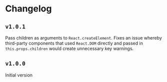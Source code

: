 # Changelog

## `v1.0.1`

Pass children as arguments to `React.createElement`. Fixes an issue whereby third-party components that used `React.DOM` directly and passed in `this.props.children` would create unnecessary key warnings.

## `v1.0.0`

Initial version
